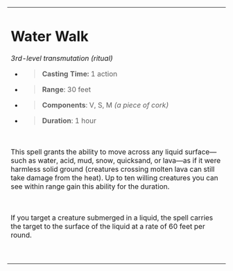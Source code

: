 <table><tbody><tr class="odd"><td><h1 id="water-walk"><strong>Water Walk</strong></h1><p><em>3rd-level transmutation (ritual)</em></p><ul><li><blockquote><p><strong>Casting Time:</strong> 1 action</p></blockquote></li><li><blockquote><p><strong>Range</strong>: 30 feet</p></blockquote></li><li><blockquote><p><strong>Components</strong>: V, S, M <em>(a piece of cork)</em></p></blockquote></li><li><blockquote><p><strong>Duration</strong>: 1 hour</p></blockquote></li></ul><p> </p><p>This spell grants the ability to move across any liquid surface—such as water, acid, mud, snow, quicksand, or lava—as if it were harmless solid ground (creatures crossing molten lava can still take damage from the heat). Up to ten willing creatures you can see within range gain this ability for the duration.</p><p> </p><p>If you target a creature submerged in a liquid, the spell carries the target to the surface of the liquid at a rate of 60 feet per round.</p><p> </p></td></tr></tbody></table>